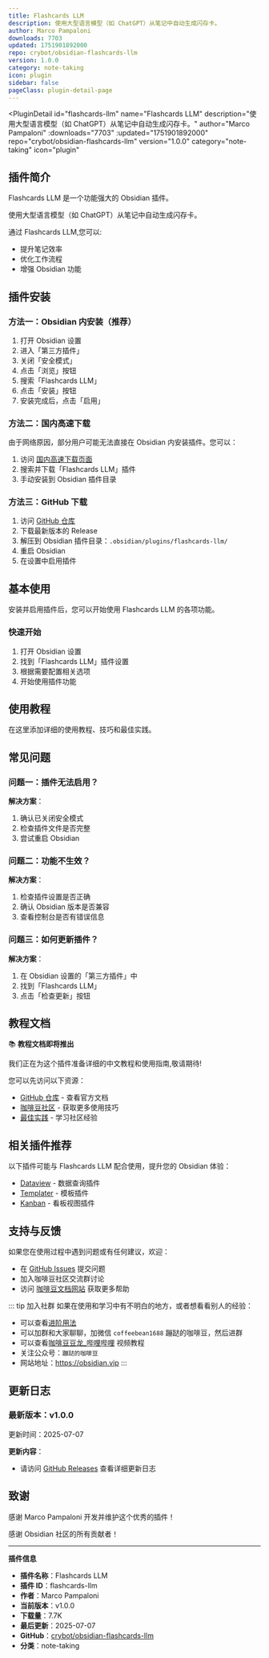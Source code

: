 ```yaml
---
title: Flashcards LLM
description: 使用大型语言模型（如 ChatGPT）从笔记中自动生成闪存卡。
author: Marco Pampaloni
downloads: 7703
updated: 1751901892000
repo: crybot/obsidian-flashcards-llm
version: 1.0.0
category: note-taking
icon: plugin
sidebar: false
pageClass: plugin-detail-page
---
```


<PluginDetail
  id="flashcards-llm"
  name="Flashcards LLM"
  description="使用大型语言模型（如 ChatGPT）从笔记中自动生成闪存卡。"
  author="Marco Pampaloni"
  :downloads="7703"
  :updated="1751901892000"
  repo="crybot/obsidian-flashcards-llm"
  version="1.0.0"
  category="note-taking"
  icon="plugin"
>

<!-- AUTO_GENERATED_START -->
## 插件简介

Flashcards LLM 是一个功能强大的 Obsidian 插件。

使用大型语言模型（如 ChatGPT）从笔记中自动生成闪存卡。

通过 Flashcards LLM,您可以:

- 提升笔记效率
- 优化工作流程
- 增强 Obsidian 功能

<!-- AUTO_GENERATED_END -->

<!-- AUTO_GENERATED_START -->
## 插件安装

### 方法一：Obsidian 内安装（推荐）

1. 打开 Obsidian 设置
2. 进入「第三方插件」
3. 关闭「安全模式」
4. 点击「浏览」按钮
5. 搜索「Flashcards LLM」
6. 点击「安装」按钮
7. 安装完成后，点击「启用」

### 方法二：国内高速下载

由于网络原因，部分用户可能无法直接在 Obsidian 内安装插件。您可以：

1. 访问 [国内高速下载页面](/zh/documentation/obsidian-plugins-download.html)
2. 搜索并下载「Flashcards LLM」插件
3. 手动安装到 Obsidian 插件目录

### 方法三：GitHub 下载

1. 访问 [GitHub 仓库](https://github.com/crybot/obsidian-flashcards-llm)
2. 下载最新版本的 Release
3. 解压到 Obsidian 插件目录：`.obsidian/plugins/flashcards-llm/`
4. 重启 Obsidian
5. 在设置中启用插件

## 基本使用

安装并启用插件后，您可以开始使用 Flashcards LLM 的各项功能。

### 快速开始

1. 打开 Obsidian 设置
2. 找到「Flashcards LLM」插件设置
3. 根据需要配置相关选项
4. 开始使用插件功能

<!-- AUTO_GENERATED_END -->

<!-- CUSTOM_CONTENT_START:tutorial -->
## 使用教程

在这里添加详细的使用教程、技巧和最佳实践。

<!-- CUSTOM_CONTENT_END:tutorial -->

<!-- SHARED_CONTENT_START -->
## 常见问题

### 问题一：插件无法启用？

**解决方案**：
1. 确认已关闭安全模式
2. 检查插件文件是否完整
3. 尝试重启 Obsidian

### 问题二：功能不生效？

**解决方案**：
1. 检查插件设置是否正确
2. 确认 Obsidian 版本是否兼容
3. 查看控制台是否有错误信息

### 问题三：如何更新插件？

**解决方案**：
1. 在 Obsidian 设置的「第三方插件」中
2. 找到「Flashcards LLM」
3. 点击「检查更新」按钮

## 教程文档

📚 **教程文档即将推出**

我们正在为这个插件准备详细的中文教程和使用指南,敬请期待!

您可以先访问以下资源：
- [GitHub 仓库](https://github.com/crybot/obsidian-flashcards-llm) - 查看官方文档
- [咖啡豆社区](/zh/bases/) - 获取更多使用技巧
- [最佳实践](/zh/best-practices/) - 学习社区经验

## 相关插件推荐

以下插件可能与 Flashcards LLM 配合使用，提升您的 Obsidian 体验：

- [Dataview](/zh/plugins/dataview.html) - 数据查询插件
- [Templater](/zh/plugins/templater-obsidian.html) - 模板插件
- [Kanban](/zh/plugins/obsidian-kanban.html) - 看板视图插件

## 支持与反馈

如果您在使用过程中遇到问题或有任何建议，欢迎：

- 在 [GitHub Issues](https://github.com/crybot/obsidian-flashcards-llm/issues) 提交问题
- 加入咖啡豆社区交流群讨论
- 访问 [咖啡豆文档网站](https://obsidian.vip) 获取更多帮助

::: tip 加入社群
如果在使用和学习中有不明白的地方，或者想看看别人的经验：
- 可以查看[进阶用法](/zh/advanced)
- 可以加群和大家聊聊，加微信 `coffeebean1688` 蹦跶的咖啡豆，然后进群
- 可以查看[咖啡豆豆龙_哔哩哔哩](https://space.bilibili.com/618777356) 视频教程
- 关注公众号：`蹦跶的咖啡豆`
- 网站地址：https://obsidian.vip
:::
<!-- SHARED_CONTENT_END -->

<!-- AUTO_GENERATED_START -->
## 更新日志

### 最新版本：v1.0.0

更新时间：2025-07-07

**更新内容**：
- 请访问 [GitHub Releases](https://github.com/crybot/obsidian-flashcards-llm/releases) 查看详细更新日志

## 致谢

感谢 Marco Pampaloni 开发并维护这个优秀的插件！

感谢 Obsidian 社区的所有贡献者！

---

**插件信息**
- **插件名称**：Flashcards LLM
- **插件 ID**：flashcards-llm
- **作者**：Marco Pampaloni
- **当前版本**：v1.0.0
- **下载量**：7.7K
- **最后更新**：2025-07-07
- **GitHub**：[crybot/obsidian-flashcards-llm](https://github.com/crybot/obsidian-flashcards-llm)
- **分类**：note-taking
<!-- AUTO_GENERATED_END -->

</PluginDetail>

